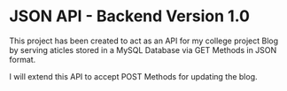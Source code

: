 # JSON API - Backend Version 1.0
This project has been created to act as an API for my college project Blog by serving aticles stored in a MySQL Database via GET Methods in JSON format.

I will extend this API to accept POST Methods for updating the blog.
